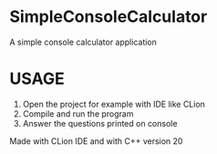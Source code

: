 # SimpleConsoleCalculator
A simple console calculator application

# USAGE
1. Open the project for example with IDE like CLion
2. Compile and run the program
3. Answer the questions printed on console

Made with CLion IDE and with C++ version 20